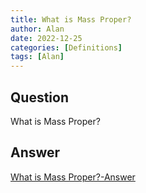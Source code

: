 ```yaml
---
title: What is Mass Proper?
author: Alan
date: 2022-12-25
categories: [Definitions]
tags: [Alan]
---
```


## Question

What is Mass Proper?



## Answer

[What is Mass Proper?-Answer](/music-history/posts/What-is-Mass-Proper-answer/)